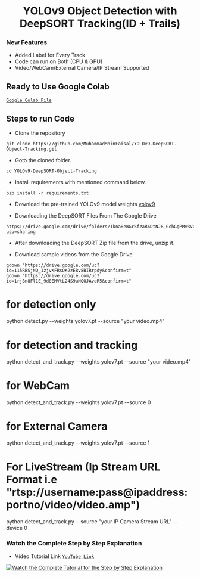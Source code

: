 <H1 align="center">
YOLOv9 Object Detection with DeepSORT Tracking(ID + Trails) </H1>

### New Features
- Added Label for Every Track
- Code can run on Both (CPU & GPU)
- Video/WebCam/External Camera/IP Stream Supported

## Ready to Use Google Colab
[`Google Colab File`](https://colab.research.google.com/drive/1IivrmAtnhpQ1PSmWsp-G6EnqsUOol9v8?usp=sharing)

## Steps to run Code

- Clone the repository
```
git clone https://github.com/MuhammadMoinFaisal/YOLOv9-DeepSORT-Object-Tracking.git
```
- Goto the cloned folder.
```
cd YOLOv9-DeepSORT-Object-Tracking
```
- Install requirements with mentioned command below.
```
pip install -r requirements.txt
```
- Download the pre-trained YOLOv9 model weights
[yolov9](https://github.com/WongKinYiu/yolov9/releases/download/v0.1/yolov9-c.pt)

- Downloading the DeepSORT Files From The Google Drive 
```
https://drive.google.com/drive/folders/1kna8eWGrSfzaR6DtNJ8_GchGgPMv3VC8?usp=sharing
```
- After downloading the DeepSORT Zip file from the drive, unzip it. 

- Download sample videos from the Google Drive
```
gdown "https://drive.google.com/uc?id=115RBSjNQ_1zjvKFRsQK2zE8v8BIRrpdy&confirm=t"
gdown "https://drive.google.com/uc?id=1rjBn8Fl1E_9d0EMVtL24S9aNQOJAveR5&confirm=t"
```
# for detection only
python detect.py --weights yolov7.pt --source "your video.mp4"

# for detection and tracking
python detect_and_track.py --weights yolov7.pt --source "your video.mp4"

# for WebCam
python detect_and_track.py --weights yolov7.pt --source 0

# for External Camera
python detect_and_track.py --weights yolov7.pt --source 1

# For LiveStream (Ip Stream URL Format i.e "rtsp://username:pass@ipaddress:portno/video/video.amp")
python detect_and_track.py --source "your IP Camera Stream URL" --device 0



### Watch the Complete Step by Step Explanation

- Video Tutorial Link  [`YouTube Link`](https://www.youtube.com/watch?v=9jRRZ-WL698)


[![Watch the Complete Tutorial for the Step by Step Explanation](https://img.youtube.com/vi/9jRRZ-WL698/0.jpg)]([https://www.youtube.com/watch?v=StTqXEQ2l-Y](https://www.youtube.com/watch?v=9jRRZ-WL698))

